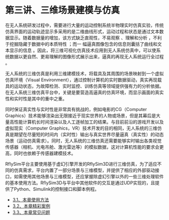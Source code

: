 # 第三讲、三维场景建模与仿真

在无人系统研发过程中，需要进行大量的运动控制系统半物理实时仿真实验，传统仿真界面的运动轨迹显示多采用的是二维曲线形式，运动过程和状态是通过文本数据显示。随着数据量的增加，该方式缺乏直观性，不易观察 、理解和分析 ，不利于挖掘隐藏于数据中的本质特性 ；而一 幅逼真图像包含的信息则囊括了曲线和文本显示的信息 。因此，将三维可视化仿真技术应用到无人系统仿真中，可以使系统数据以更自然、更易理解的图像形式展示出来，逼真的再现无人系统运行全过程 。

无人系统的三维仿真是利用三维建模技术，将载具及其周围的场景映射到一个虚拟仿真环境（Visual Environment），通过控制计算机的实时数据驱动，真实再现载具的运动状态，为故障检测、实时监控、训练仿真等领域提供强有力的分析依据。在无人系统三维仿真平台中，关键是要营造高逼真的仿真环境，而显示画面的真实性和实时性是其中的重中之重。

同时保证真实性与实时性是非常具有挑战的，例如电影的CG（Computer Graphics）技术能够渲染出无限接近于现实世界的人物或场景，但是其幕后是大量高性能计算机长时间渲染以及人工逐帧加工的结果。与目前前沿的游戏开发以及虚拟现实（Computer Graphics，VR）技术开发的目的相同，无人系统的三维仿真是期望在尽量短的时间内（实时性）输出与真实世界尽量逼真（真实性）的动态场景（运动仿真需求）。同时，无人系统的三维仿真还需要能够实时输出各类视觉传感器（相机、光电吊舱、激光雷达等）的模拟数据，这对计算机性能的要求会更高，同时也依赖于传感器建模技术。

RflySim平台主要使用基于虚幻引擎开发的RflySim3D进行三维仿真，为了适应不同的仿真需求，平台内置了一部分场景与三维模型，并提供了相应的外部驱动接口，如需使用其他场景与三维模型，还应掌握除虚幻引擎以外的一些三维处理软件的基本使用方法。RflySim3D与平台中其他软件的交互是通过UDP实现的，且提供了Python、Simulink的控制接口和脚本例程。

* [3.1、本章使用方法](RflySim3DUE.md)
* [3.2、本章精彩案例](CoreExp.md)
* [3.3、本章常见问题](FAQ.md)

